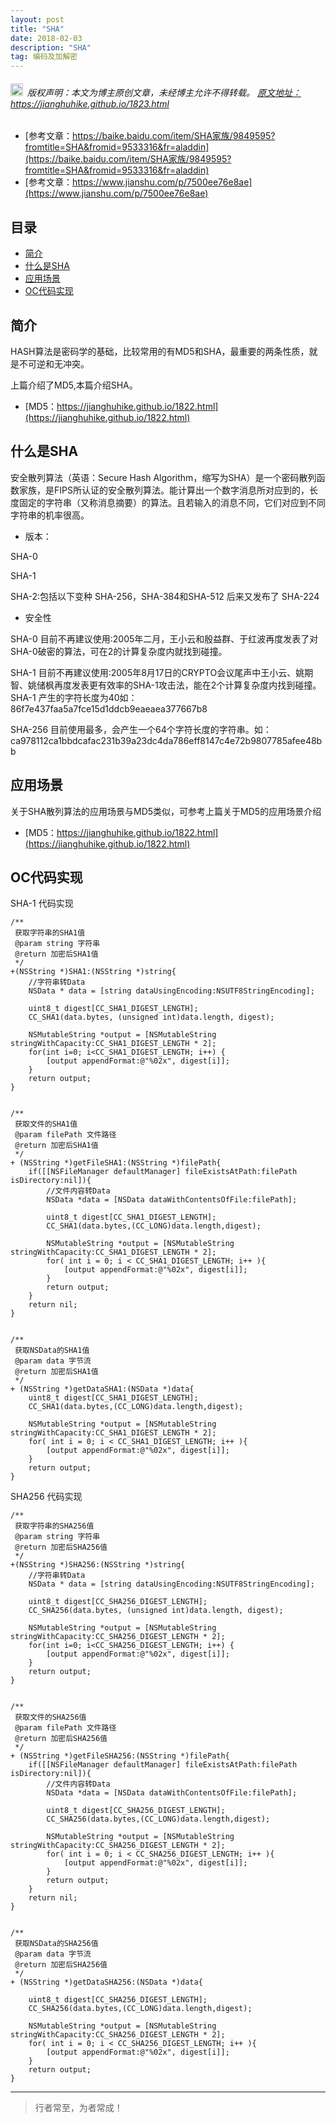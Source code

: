 ```yaml
---
layout: post
title: "SHA"
date: 2018-02-03 
description: "SHA"
tag: 编码及加解密
---
```



<h6>
  <img src="https://robotkang-1257995526.cos.ap-chengdu.myqcloud.com/icon/copyright.png" alt="copyright" style="display:inline;margin-bottom: -5px;" width="20" height="20"> 版权声明：本文为博主原创文章，未经博主允许不得转载。

  <a target="_blank" href="https://jianghuhike.github.io/1823.html">
  原文地址：https://jianghuhike.github.io/1823.html 
  </a>
</h6>

- [参考文章：https://baike.baidu.com/item/SHA家族/9849595?fromtitle=SHA&fromid=9533316&fr=aladdin](https://baike.baidu.com/item/SHA家族/9849595?fromtitle=SHA&fromid=9533316&fr=aladdin)
- [参考文章：https://www.jianshu.com/p/7500ee76e8ae](https://www.jianshu.com/p/7500ee76e8ae)


## 目录
* [简介](#content0)
* [什么是SHA](#content1)
* [应用场景](#content2)
* [OC代码实现](#content3)


## <a id="content0"></a> 简介
HASH算法是密码学的基础，比较常用的有MD5和SHA，最重要的两条性质，就是不可逆和无冲突。

上篇介绍了MD5,本篇介绍SHA。
- [MD5：https://jianghuhike.github.io/1822.html](https://jianghuhike.github.io/1822.html)

## <a id="content1"></a> 什么是SHA
安全散列算法（英语：Secure Hash Algorithm，缩写为SHA）是一个密码散列函数家族，是FIPS所认证的安全散列算法。能计算出一个数字消息所对应到的，长度固定的字符串（又称消息摘要）的算法。且若输入的消息不同，它们对应到不同字符串的机率很高。

- 版本：

SHA-0
 
SHA-1
 
SHA-2:包括以下变种 SHA-256，SHA-384和SHA-512 后来又发布了 SHA-224

- 安全性

SHA-0 目前不再建议使用:2005年二月，王小云和殷益群、于红波再度发表了对SHA-0破密的算法，可在2的计算复杂度内就找到碰撞。

SHA-1 目前不再建议使用:2005年8月17日的CRYPTO会议尾声中王小云、姚期智、姚储枫再度发表更有效率的SHA-1攻击法，能在2个计算复杂度内找到碰撞。SHA-1 产生的字符长度为40如：
86f7e437faa5a7fce15d1ddcb9eaeaea377667b8

SHA-256 目前使用最多，会产生一个64个字符长度的字符串。如：
ca978112ca1bbdcafac231b39a23dc4da786eff8147c4e72b9807785afee48bb

## <a id="content2"></a> 应用场景

关于SHA散列算法的应用场景与MD5类似，可参考上篇关于MD5的应用场景介绍

- [MD5：https://jianghuhike.github.io/1822.html](https://jianghuhike.github.io/1822.html)




## <a id="content3"></a> OC代码实现
SHA-1 代码实现
```objc
/**
 获取字符串的SHA1值
 @param string 字符串
 @return 加密后SHA1值
 */
+(NSString *)SHA1:(NSString *)string{
    //字符串转Data
    NSData * data = [string dataUsingEncoding:NSUTF8StringEncoding];
    
    uint8_t digest[CC_SHA1_DIGEST_LENGTH];
    CC_SHA1(data.bytes, (unsigned int)data.length, digest);
    
    NSMutableString *output = [NSMutableString stringWithCapacity:CC_SHA1_DIGEST_LENGTH * 2];
    for(int i=0; i<CC_SHA1_DIGEST_LENGTH; i++) {
        [output appendFormat:@"%02x", digest[i]];
    }
    return output;
}


/**
 获取文件的SHA1值
 @param filePath 文件路径
 @return 加密后SHA1值
 */
+ (NSString *)getFileSHA1:(NSString *)filePath{
    if([[NSFileManager defaultManager] fileExistsAtPath:filePath isDirectory:nil]){
        //文件内容转Data
        NSData *data = [NSData dataWithContentsOfFile:filePath];
        
        uint8_t digest[CC_SHA1_DIGEST_LENGTH];
        CC_SHA1(data.bytes,(CC_LONG)data.length,digest);
        
        NSMutableString *output = [NSMutableString stringWithCapacity:CC_SHA1_DIGEST_LENGTH * 2];
        for( int i = 0; i < CC_SHA1_DIGEST_LENGTH; i++ ){
            [output appendFormat:@"%02x", digest[i]];
        }
        return output;
    }
    return nil;
}


/**
 获取NSData的SHA1值
 @param data 字节流
 @return 加密后SHA1值
 */
+ (NSString *)getDataSHA1:(NSData *)data{
    uint8_t digest[CC_SHA1_DIGEST_LENGTH];
    CC_SHA1(data.bytes,(CC_LONG)data.length,digest);
    
    NSMutableString *output = [NSMutableString stringWithCapacity:CC_SHA1_DIGEST_LENGTH * 2];
    for( int i = 0; i < CC_SHA1_DIGEST_LENGTH; i++ ){
        [output appendFormat:@"%02x", digest[i]];
    }
    return output;
}
```

SHA256 代码实现
```objc
/**
 获取字符串的SHA256值
 @param string 字符串
 @return 加密后SHA256值
 */
+(NSString *)SHA256:(NSString *)string{
    //字符串转Data
    NSData * data = [string dataUsingEncoding:NSUTF8StringEncoding];
    
    uint8_t digest[CC_SHA256_DIGEST_LENGTH];
    CC_SHA256(data.bytes, (unsigned int)data.length, digest);
    
    NSMutableString *output = [NSMutableString stringWithCapacity:CC_SHA256_DIGEST_LENGTH * 2];
    for(int i=0; i<CC_SHA256_DIGEST_LENGTH; i++) {
        [output appendFormat:@"%02x", digest[i]];
    }
    return output;
}


/**
 获取文件的SHA256值
 @param filePath 文件路径
 @return 加密后SHA256值
 */
+ (NSString *)getFileSHA256:(NSString *)filePath{
    if([[NSFileManager defaultManager] fileExistsAtPath:filePath isDirectory:nil]){
        //文件内容转Data
        NSData *data = [NSData dataWithContentsOfFile:filePath];
        
        uint8_t digest[CC_SHA256_DIGEST_LENGTH];
        CC_SHA256(data.bytes,(CC_LONG)data.length,digest);
        
        NSMutableString *output = [NSMutableString stringWithCapacity:CC_SHA256_DIGEST_LENGTH * 2];
        for( int i = 0; i < CC_SHA256_DIGEST_LENGTH; i++ ){
            [output appendFormat:@"%02x", digest[i]];
        }
        return output;
    }
    return nil;
}


/**
 获取NSData的SHA256值
 @param data 字节流
 @return 加密后SHA256值
 */
+ (NSString *)getDataSHA256:(NSData *)data{
    
    uint8_t digest[CC_SHA256_DIGEST_LENGTH];
    CC_SHA256(data.bytes,(CC_LONG)data.length,digest);

    NSMutableString *output = [NSMutableString stringWithCapacity:CC_SHA256_DIGEST_LENGTH * 2];
    for( int i = 0; i < CC_SHA256_DIGEST_LENGTH; i++ ){
        [output appendFormat:@"%02x", digest[i]];
    }
    return output;
}
```

----------
>  行者常至，为者常成！


